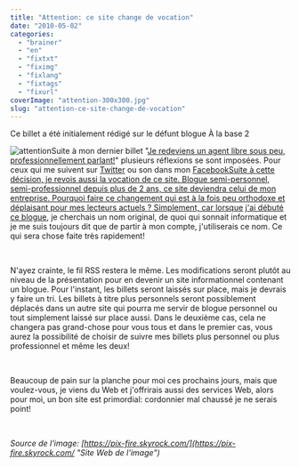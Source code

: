 ```yaml
---
title: "Attention: ce site change de vocation"
date: "2010-05-02"
categories: 
  - "brainer"
  - "en"
  - "fixtxt"
  - "fiximg"
  - "fixlang"
  - "fixtags"
  - "fixurl"
coverImage: "attention-300x300.jpg"
slug: "attention-ce-site-change-de-vocation"
---
```


Ce billet a été initialement rédigé sur le défunt blogue À la base 2

![](images/attention-300x300.jpg "attention")Suite à mon dernier billet "[Je redeviens un agent libre sous peu, professionnellement parlant!](https://fred.dev/je-redeviens-un-agent-libre-sous-peu-professionnellement-parlant/ "Lien vers ce billet")" plusieurs réflexions se sont imposées. Pour ceux qui me suivent sur [Twitter](https://twitter.com/fharper "Mon compte Twitter") ou son dans mon [FacebookSuite à cette décision, je revois aussi la vocation de ce site. Blogue semi-personnel, semi-professionnel depuis plus de 2 ans, ce site deviendra celui de mon entreprise. Pourquoi faire ce changement qui est à la fois peu orthodoxe et déplaisant pour mes lecteurs actuels ? Simplement, car lorsque](https://www.facebook.com/fharper "Mon compte Facebook") [j'ai débuté ce blogue](https://alabase2.com/2008/03/24/a-la-base-2/ "Lien vers le premier billet de ce blogue"), je cherchais un nom original, de quoi qui sonnait informatique et je me suis toujours dit que de partir à mon compte, j'utiliserais ce nom. Ce qui sera chose faite très rapidement!

 

N'ayez crainte, le fil RSS restera le même. Les modifications seront plutôt au niveau de la présentation pour en devenir un site informationnel contenant un blogue. Pour l'instant, les billets seront laissés sur place, mais je devrais y faire un tri. Les billets à titre plus personnels seront possiblement déplacés dans un autre site qui pourra me servir de blogue personnel ou tout simplement laissé sur place aussi. Dans le deuxième cas, cela ne changera pas grand-chose pour vous tous et dans le premier cas, vous aurez la possibilité de choisir de suivre mes billets plus personnel ou plus professionnel et même les deux!

 

Beaucoup de pain sur la planche pour moi ces prochains jours, mais que voulez-vous, je viens du Web et j'offrirais aussi des services Web, alors pour moi, un bon site est primordial: cordonnier mal chaussé je ne serais point!

 

_Source de l'image: [https://pix-fire.skyrock.com/](https://pix-fire.skyrock.com/ "Site Web de l'image")_
